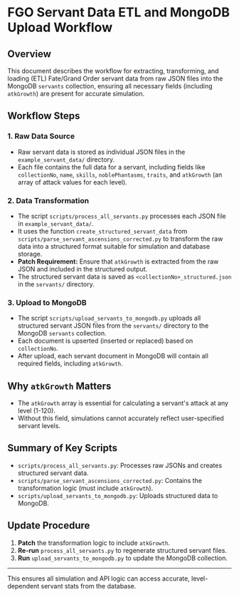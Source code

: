 # FGO Servant Data ETL and MongoDB Upload Workflow

## Overview
This document describes the workflow for extracting, transforming, and loading (ETL) Fate/Grand Order servant data from raw JSON files into the MongoDB `servants` collection, ensuring all necessary fields (including `atkGrowth`) are present for accurate simulation.

## Workflow Steps

### 1. Raw Data Source
- Raw servant data is stored as individual JSON files in the `example_servant_data/` directory.
- Each file contains the full data for a servant, including fields like `collectionNo`, `name`, `skills`, `noblePhantasms`, `traits`, and `atkGrowth` (an array of attack values for each level).

### 2. Data Transformation
- The script `scripts/process_all_servants.py` processes each JSON file in `example_servant_data/`.
- It uses the function `create_structured_servant_data` from `scripts/parse_servant_ascensions_corrected.py` to transform the raw data into a structured format suitable for simulation and database storage.
- **Patch Requirement:** Ensure that `atkGrowth` is extracted from the raw JSON and included in the structured output.
- The structured servant data is saved as `<collectionNo>_structured.json` in the `servants/` directory.

### 3. Upload to MongoDB
- The script `scripts/upload_servants_to_mongodb.py` uploads all structured servant JSON files from the `servants/` directory to the MongoDB `servants` collection.
- Each document is upserted (inserted or replaced) based on `collectionNo`.
- After upload, each servant document in MongoDB will contain all required fields, including `atkGrowth`.

## Why `atkGrowth` Matters
- The `atkGrowth` array is essential for calculating a servant's attack at any level (1-120).
- Without this field, simulations cannot accurately reflect user-specified servant levels.

## Summary of Key Scripts
- `scripts/process_all_servants.py`: Processes raw JSONs and creates structured servant data.
- `scripts/parse_servant_ascensions_corrected.py`: Contains the transformation logic (must include `atkGrowth`).
- `scripts/upload_servants_to_mongodb.py`: Uploads structured data to MongoDB.

## Update Procedure
1. **Patch** the transformation logic to include `atkGrowth`.
2. **Re-run** `process_all_servants.py` to regenerate structured servant files.
3. **Run** `upload_servants_to_mongodb.py` to update the MongoDB collection.

---
This ensures all simulation and API logic can access accurate, level-dependent servant stats from the database.
